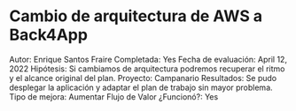 # Cambio de arquitectura de AWS a Back4App

Autor: Enrique Santos Fraire
Completada: Yes
Fecha de evaluación: April 12, 2022
Hipótesis: Si cambiamos de arquitectura podremos recuperar el ritmo y el alcance original del plan.
Proyecto: Campanario
Resultados: Se pudo desplegar la aplicación y adaptar el plan de trabajo sin mayor problema.
Tipo de mejora: Aumentar Flujo de Valor
¿Funcionó?: Yes